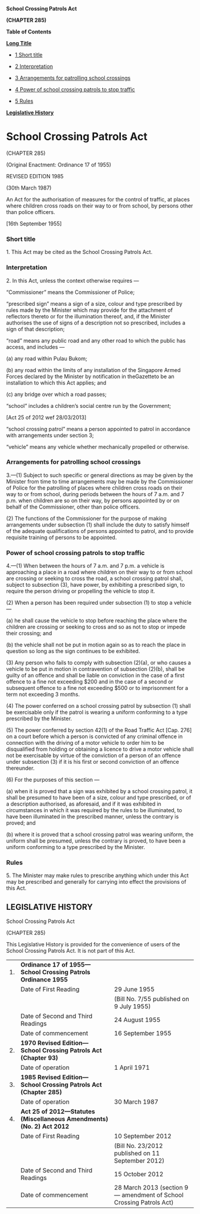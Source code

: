 **School Crossing Patrols Act**

**(CHAPTER 285)**

**Table of Contents**

[**Long Title**](#School-Crossing-Patrols-Act)

- [1 Short title](#Short-title)

- [2 Interpretation](#Interpretation)

- [3 Arrangements for patrolling school crossings](#Arrangements-for-patrolling-school-crossings)

- [4 Power of school crossing patrols to stop traffic](#Power-of-school-crossing-patrols-to-stop-traffic)

- [5 Rules](#Rules)

[**Legislative History**](#Legislative-History)

# School Crossing Patrols Act

(CHAPTER 285)

(Original Enactment: Ordinance 17 of 1955)

REVISED EDITION 1985

(30th March 1987)

An Act for the authorisation of measures for the control of traffic, at places where children cross roads on their way to or from school, by persons other than police officers.

[16th September 1955]

### Short title

1\. This Act may be cited as the School Crossing Patrols Act.

### Interpretation

2\. In this Act, unless the context otherwise requires —

“Commissioner” means the Commissioner of Police;

“prescribed sign” means a sign of a size, colour and type prescribed by rules made by the Minister which may provide for the attachment of reflectors thereto or for the illumination thereof, and, if the Minister authorises the use of signs of a description not so prescribed, includes a sign of that description;

“road” means any public road and any other road to which the public has access, and includes —

(a) any road within Pulau Bukom;

(b) any road within the limits of any installation of the Singapore Armed Forces declared by the Minister by notification in theGazetteto be an installation to which this Act applies; and

(c) any bridge over which a road passes;

“school” includes a children’s social centre run by the Government;

[Act 25 of 2012 wef 28/03/2013]

“school crossing patrol” means a person appointed to patrol in accordance with arrangements under section 3;

“vehicle” means any vehicle whether mechanically propelled or otherwise.

### Arrangements for patrolling school crossings

3\.—(1) Subject to such specific or general directions as may be given by the Minister from time to time arrangements may be made by the Commissioner of Police for the patrolling of places where children cross roads on their way to or from school, during periods between the hours of 7 a.m. and 7 p.m. when children are so on their way, by persons appointed by or on behalf of the Commissioner, other than police officers.

(2) The functions of the Commissioner for the purpose of making arrangements under subsection (1) shall include the duty to satisfy himself of the adequate qualifications of persons appointed to patrol, and to provide requisite training of persons to be appointed.

### Power of school crossing patrols to stop traffic

4\.—(1) When between the hours of 7 a.m. and 7 p.m. a vehicle is approaching a place in a road where children on their way to or from school are crossing or seeking to cross the road, a school crossing patrol shall, subject to subsection (3), have power, by exhibiting a prescribed sign, to require the person driving or propelling the vehicle to stop it.

(2) When a person has been required under subsection (1) to stop a vehicle —

(a) he shall cause the vehicle to stop before reaching the place where the children are crossing or seeking to cross and so as not to stop or impede their crossing; and

(b) the vehicle shall not be put in motion again so as to reach the place in question so long as the sign continues to be exhibited.

(3) Any person who fails to comply with subsection (2)(a), or who causes a vehicle to be put in motion in contravention of subsection (2)(b), shall be guilty of an offence and shall be liable on conviction in the case of a first offence to a fine not exceeding $200 and in the case of a second or subsequent offence to a fine not exceeding $500 or to imprisonment for a term not exceeding 3 months.

(4) The power conferred on a school crossing patrol by subsection (1) shall be exercisable only if the patrol is wearing a uniform conforming to a type prescribed by the Minister.

(5) The power conferred by section 42(1) of the Road Traffic Act [Cap. 276] on a court before which a person is convicted of any criminal offence in connection with the driving of a motor vehicle to order him to be disqualified from holding or obtaining a licence to drive a motor vehicle shall not be exercisable by virtue of the conviction of a person of an offence under subsection (3) if it is his first or second conviction of an offence thereunder.

(6) For the purposes of this section —

(a) when it is proved that a sign was exhibited by a school crossing patrol, it shall be presumed to have been of a size, colour and type prescribed, or of a description authorised, as aforesaid, and if it was exhibited in circumstances in which it was required by the rules to be illuminated, to have been illuminated in the prescribed manner, unless the contrary is proved; and

(b) where it is proved that a school crossing patrol was wearing uniform, the uniform shall be presumed, unless the contrary is proved, to have been a uniform conforming to a type prescribed by the Minister.

### Rules

5\. The Minister may make rules to prescribe anything which under this Act may be prescribed and generally for carrying into effect the provisions of this Act.

## LEGISLATIVE HISTORY

School Crossing Patrols Act

(CHAPTER 285)

This Legislative History is provided for the convenience of users of the School Crossing Patrols Act. It is not part of this Act.

||||
|:-|:-|:-|
|1.|**Ordinance 17 of 1955—School Crossing Patrols Ordinance 1955**|
||Date of First Reading|29 June 1955|
|||(Bill No. 7/55 published on 9 July 1955)|
||Date of Second and Third Readings|24 August 1955|
||Date of commencement|16 September 1955|
|2.|**1970 Revised Edition—School Crossing Patrols Act (Chapter 93)**|
||Date of operation|1 April 1971|
|3.|**1985 Revised Edition—School Crossing Patrols Act (Chapter 285)**|
||Date of operation|30 March 1987|
|4.|**Act 25 of 2012—Statutes (Miscellaneous Amendments) (No. 2) Act 2012**|
||Date of First Reading|10 September 2012|
|||(Bill No. 23/2012 published on 11 September 2012)|
||Date of Second and Third Readings|15 October 2012|
||Date of commencement|28 March 2013 (section 9 — amendment of School Crossing Patrols Act)|

